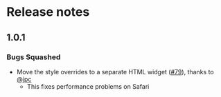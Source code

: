 # Release notes

<!-- do not remove -->

## 1.0.1

### Bugs Squashed

- Move the style overrides to a separate HTML widget ([#79](https://github.com/fastai/fastprogress/pull/79)), thanks to [@jpc](https://github.com/jpc)
  - This fixes performance problems on Safari


